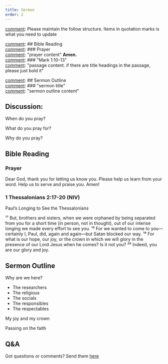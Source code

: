 ```yaml
---
title: Sermon 
order: 2
---
```


[comment]: Please maintain the follow structure. Items in quotation marks is what you need to update

[comment]: ## Bible Reading  
[comment]: ### Prayer  
[comment]: "prayer content"  **Amen.**  
[comment]:  ### "Mark 1:10-13"  
[comment]: "passage content. if there are title headings in the passage, please just bold it"  

[comment]: ## Sermon Outline  
[comment]: ### "sermon title"  
[comment]: "sermon outline content"  

[comment]: ------------------------------------------------------------------------------------
## Discussion: 
When do you pray? 

What do you pray for? 

Why do you pray? 

## Bible Reading
### Prayer
Dear God, thank you for letting us know you. Please help us learn from your word. Help us to serve and praise you. Amen!

### 1 Thessalonians 2:17-20 (NIV)

Paul’s Longing to See the Thessalonians

¹⁷ But, brothers and sisters, when we were orphaned by being separated from you for a short time (in person, not in thought), out of our intense longing we made every effort to see you. ¹⁸ For we wanted to come to you—certainly I, Paul, did, again and again—but Satan blocked our way. ¹⁹ For what is our hope, our joy, or the crown in which we will glory in the presence of our Lord Jesus when he comes? Is it not you? ²⁰ Indeed, you are our glory and joy.


## Sermon Outline

Why are we here? 
- The researchers 
- The religious 
- The socials
- The responsibles
- The respectables 

My joy and my crown 

Passing on the faith 


## Q&A
Got questions or comments? Send them [here](https://tinyurl.com/SGHACQuestionsAnswers)

